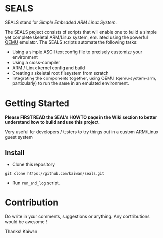 SEALS
=====
SEALS stand for _Simple Embedded ARM Linux System_. 

The SEALS project consists of scripts that will enable one to build a simple
yet complete skeletal ARM/Linux system, emulated using the powerful [QEMU][2]
emulator. The SEALS scripts automate the following tasks:

- Using a simple ASCII text config file to precisely customize your environment
- Using a cross-compiler
- ARM / Linux kernel config and build
- Creating a skeletal root filesystem from scratch
- Integrating the components together, using QEMU (qemu-system-arm,
  particularly) to run the same in an emulated environment.
# Getting Started
**Please FIRST READ the [SEAL's HOWTO page][1] in the Wiki section to better
understand how to build and use this project.**

Very useful for developers / testers to try things out in a custom ARM/Linux guest system.

## Install
- Clone this repository
```shell
git clone https://github.com/kaiwan/seals.git
```
- Run `run_and_log` script.

# Contribution
Do write in your comments, suggestions or anything.
Any contributions would be awesome !


[1]: https://github.com/kaiwan/seals/wiki/SEALs-HOWTO "SEALS HOWTO Page"
[2]: https://www.qemu.org/ "QEMU Homepage"

Thanks!
Kaiwan